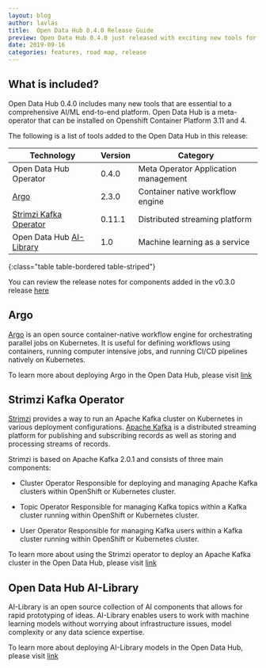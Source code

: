 ```yaml
---
layout: blog
author: lavlas
title:  Open Data Hub 0.4.0 Release Guide
preview: Open Data Hub 0.4.0 just released with exciting new tools for different AI/ML platform phases. We added Argo, AI-Library and support for the Strimzi Kafka operator
date: 2019-09-16
categories: features, road map, release
---
```



What is included?
------
Open Data Hub 0.4.0 includes many new tools that are essential to a comprehensive AI/ML end-to-end platform. Open Data Hub is a meta-operator that can be installed on Openshift Container Platform 3.11 and 4.

The following is a list of tools added to the Open Data Hub in this release:

| Technology | Version | Category |
|--|--|--|
| Open Data Hub Operator | 0.4.0 | Meta Operator Application management |
| [Argo](https://argoproj.github.io/argo/) | 2.3.0 | Container native workflow engine |
| [Strimzi Kafka Operator](https://strimzi.io/) | 0.11.1 | Distributed streaming platform |
| Open Data Hub [AI-Library](https://opendatahub.io) | 1.0  | Machine learning as a service |
{:class="table table-bordered table-striped"}

You can review the release notes for components added in the v0.3.0 release [here](https://opendatahub.io/news/2019-06-27/odh-release-0.3-blog.html)

Argo
------
[Argo](https://argoproj.github.io/) is an open source container-native workflow engine for orchestrating parallel jobs on Kubernetes.  It is useful for defining workflows using containers, running computer intensive jobs, and running CI/CD pipelines natively on Kubernetes.

To learn more about deploying Argo in the Open Data Hub, please visit [link](https://gitlab.com/opendatahub/opendatahub-operator/blob/master/docs/deploying-argo.adoc)

Strimzi Kafka Operator
------
[Strimzi](https://strimzi.io) provides a way to run an Apache Kafka cluster on Kubernetes in various deployment configurations. [Apache Kafka](https://kafka.apache.org/) is a distributed streaming platform for publishing and subscribing records as well as storing and processing streams of records.

Strimzi is based on Apache Kafka 2.0.1 and consists of three main components:

* Cluster Operator
  Responsible for deploying and managing Apache Kafka clusters within OpenShift or Kubernetes cluster.

* Topic Operator
  Responsible for managing Kafka topics within a Kafka cluster running within OpenShift or Kubernetes cluster.

* User Operator
  Responsible for managing Kafka users within a Kafka cluster running within OpenShift or Kubernetes cluster.

To learn more about using the Strimzi operator to deploy an Apache Kafka cluster in the Open Data Hub, please visit [link](https://gitlab.com/opendatahub/opendatahub-operator/blob/master/docs/deploying-kafka.adoc)

Open Data Hub AI-Library
------
AI-Library is an open source collection of AI components that allows for rapid prototyping of ideas. AI-Library enables users to work with machine learning models without worrying about infrastructure issues, model complexity or any data science expertise.

To learn more about deploying AI-Library models in the Open Data Hub, please visit [link](https://gitlab.com/opendatahub/opendatahub-operator/blob/master/docs/deploying-ai-library.adoc)
